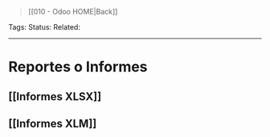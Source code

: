 > [[010 - Odoo HOME|Back]]

Tags: 
Status: 
Related: 

___

# Reportes o Informes


## [[Informes XLSX]]

## [[Informes XLM]]

